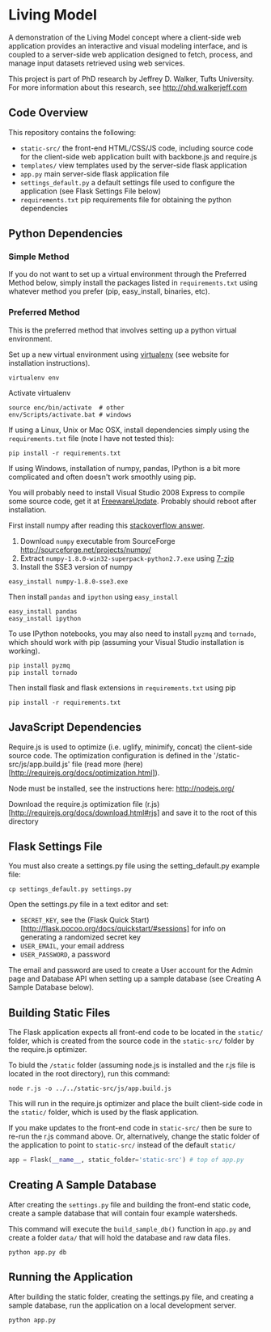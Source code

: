 Living Model
============

A demonstration of the Living Model concept where a client-side web application provides an interactive and visual modeling interface, and is coupled to a server-side web application designed to fetch, process, and manage input datasets retrieved using web services.

This project is part of PhD research by Jeffrey D. Walker, Tufts University. For more information about this research, see http://phd.walkerjeff.com

## Code Overview

This repository contains the following:

- `static-src/` the front-end HTML/CSS/JS code, including source code for the client-side web application built with backbone.js and require.js
- `templates/` view templates used by the server-side flask application
- `app.py` main server-side flask application file
- `settings_default.py` a default settings file used to configure the application (see Flask Settings File below)
- `requirements.txt` pip requirements file for obtaining the python dependencies

Python Dependencies
------------

### Simple Method

If you do not want to set up a virtual environment through the Preferred Method below, simply install the packages listed in `requirements.txt` using whatever method you prefer (pip, easy_install, binaries, etc).

### Preferred Method

This is the preferred method that involves setting up a python virtual environment.

Set up a new virtual environment using [virtualenv](https://pypi.python.org/pypi/virtualenv) (see website for installation instructions).

```shell
virtualenv env
```

Activate virtualenv

```shell
source enc/bin/activate  # other
env/Scripts/activate.bat # windows
```

If using a Linux, Unix or Mac OSX, install dependencies simply using the `requirements.txt` file (note I have not tested this):

```shell
pip install -r requirements.txt
```

If using Windows, installation of numpy, pandas, IPython is a bit more complicated and often doesn't work smoothly using pip. 

You will probably need to install Visual Studio 2008 Express to compile some source code, get it at [FreewareUpdate](http://win.freewareupdate.com/download-visual-studio-express/10002/). Probably should reboot after installation.

First install numpy after reading this [stackoverflow answer](http://stackoverflow.com/questions/6114115/windows-virtualenv-pip-numpy-problems-when-installing-numpy).

1. Download `numpy` executable from SourceForge <http://sourceforge.net/projects/numpy/>  
2. Extract `numpy-1.8.0-win32-superpack-python2.7.exe` using [7-zip](http://www.7-zip.org/)  
3. Install the SSE3 version of numpy

```shell
easy_install numpy-1.8.0-sse3.exe
```

Then install `pandas` and `ipython` using `easy_install`

```shell
easy_install pandas
easy_install ipython
```

To use IPython notebooks, you may also need to install `pyzmq` and `tornado`, which should work with pip (assuming your Visual Studio installation is working).

```shell
pip install pyzmq
pip install tornado
```

Then install flask and flask extensions in `requirements.txt` using pip

```shell
pip install -r requirements.txt
```

JavaScript Dependencies
-----------------------

Require.js is used to optimize (i.e. uglify, minimify, concat) the client-side source code. The optimization configuration is defined in the '/static-src/js/app.build.js' file (read more (here)[http://requirejs.org/docs/optimization.html]).

Node must be installed, see the instructions here: http://nodejs.org/

Download the require.js optimization file (r.js)[http://requirejs.org/docs/download.html#rjs] and save it to the root of this directory

Flask Settings File
-------------------

You must also create a settings.py file using the setting_default.py example file:

```shell
cp settings_default.py settings.py
```

Open the settings.py file in a text editor and set:

- `SECRET_KEY`, see the (Flask Quick Start)[http://flask.pocoo.org/docs/quickstart/#sessions] for info on generating a randomized secret key
- `USER_EMAIL`, your email address
- `USER_PASSWORD`, a password

The email and password are used to create a User account for the Admin page and Database API when setting up a sample database (see Creating A Sample Database below).

Building Static Files
---------------------

The Flask application expects all front-end code to be located in the `static/` folder, which is created from the source code in the `static-src/` folder by the require.js optimizer.

To biuld the `/static` folder (assuming node.js is installed and the r.js file is located in the root directory), run this command:

```shell
node r.js -o ../../static-src/js/app.build.js
```

This will run in the require.js optimizer and place the built client-side code in the `static/` folder, which is used by the flask application.

If you make updates to the front-end code in `static-src/` then be sure to re-run the r.js command above. Or, alternatively, change the static folder of the application to point to `static-src/` instead of the default `static/`

```python
app = Flask(__name__, static_folder='static-src') # top of app.py
```

## Creating A Sample Database

After creating the `settings.py` file and building the front-end static code, create a sample database that will contain four example watersheds.

This command will execute the `build_sample_db()` function in `app.py` and create a folder `data/` that will hold the database and raw data files.

```shell
python app.py db
```

## Running the Application

After building the static folder, creating the settings.py file, and creating a sample database, run the application on a local development server.

```shell
python app.py
```
